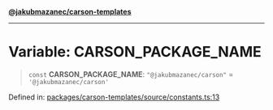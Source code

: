 [**@jakubmazanec/carson-templates**](../README.md)

---

# Variable: CARSON_PACKAGE_NAME

> `const` **CARSON_PACKAGE_NAME**: `"@jakubmazanec/carson"` = `'@jakubmazanec/carson'`

Defined in:
[packages/carson-templates/source/constants.ts:13](https://github.com/jakubmazanec/tools/blob/0373298af23ca7b778987184cd6fcccd21ae54be/packages/carson-templates/source/constants.ts#L13)
